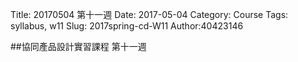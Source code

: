 Title: 20170504 第十一週
Date: 2017-05-04
Category: Course
Tags: syllabus, w11
Slug: 2017spring-cd-W11
Author:40423146



<!-- PELICAN_END_SUMMARY -->

##協同產品設計實習課程 第十一週


